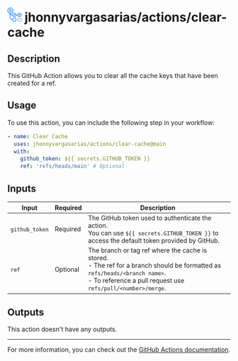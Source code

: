 # <img src="../assets/images/github-actions-logo.png" alt="github actions logo" style="height: 32px"  /> jhonnyvargasarias/actions/clear-cache

## Description

This GitHub Action allows you to clear all the cache keys that have been created for a ref.

## Usage

To use this action, you can include the following step in your workflow:

```yaml
- name: Clear Cache
  uses: jhonnyvargasarias/actions/clear-cache@main
  with:
    github_token: ${{ secrets.GITHUB_TOKEN }}
    ref: 'refs/heads/main' # Optional
```

## Inputs

| Input          | Required | Description                                                                                                                                                                                          |
| -------------- | -------- | ---------------------------------------------------------------------------------------------------------------------------------------------------------------------------------------------------- |
| `github_token` | Required | The GitHub token used to authenticate the action.<br />You can use `${{ secrets.GITHUB_TOKEN }}` to access the default token provided by GitHub.                                                     |
| `ref`          | Optional | The branch or tag ref where the cache is stored.<br /> - The ref for a branch should be formatted as `refs/heads/<branch name>`.<br /> - To reference a pull request use `refs/pull/<number>/merge`. |

## Outputs

This action doesn't have any outputs.

---

For more information, you can check out the [GitHub Actions documentation](https://docs.github.com/en/actions).
